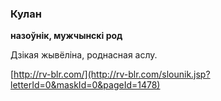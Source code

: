 ### Кулан
**назоўнік, мужчынскі род**

Дзікая жывёліна, роднасная аслу.

<a rel="author">[http://rv-blr.com/](http://rv-blr.com/slounik.jsp?letterId=0&maskId=0&pageId=1478)</a>
